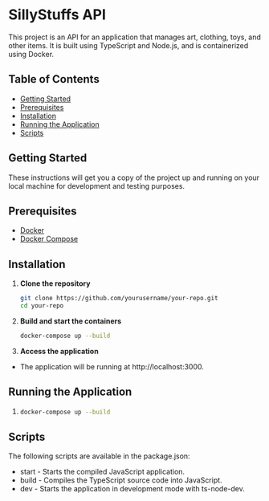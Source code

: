 # SillyStuffs API

This project is an API for an application that manages art, clothing, toys, and other items. It is built using TypeScript and Node.js, and is containerized using Docker.

## Table of Contents

- [Getting Started](#getting-started)
- [Prerequisites](#prerequisites)
- [Installation](#installation)
- [Running the Application](#running-the-application)
- [Scripts](#scripts)

## Getting Started

These instructions will get you a copy of the project up and running on your local machine for development and testing purposes.

## Prerequisites

- [Docker](https://www.docker.com/get-started)
- [Docker Compose](https://docs.docker.com/compose/install/)

## Installation

1. **Clone the repository**

    ```sh
    git clone https://github.com/yourusername/your-repo.git
    cd your-repo
    ```

2. **Build and start the containers**

    ```sh
    docker-compose up --build
    ```

3. **Access the application**

- The application will be running at http://localhost:3000.

## Running the Application

1. 
    ```sh
    docker-compose up --build
    ```

## Scripts

The following scripts are available in the package.json:

- start - Starts the compiled JavaScript application.
- build - Compiles the TypeScript source code into JavaScript.
- dev - Starts the application in development mode with ts-node-dev.